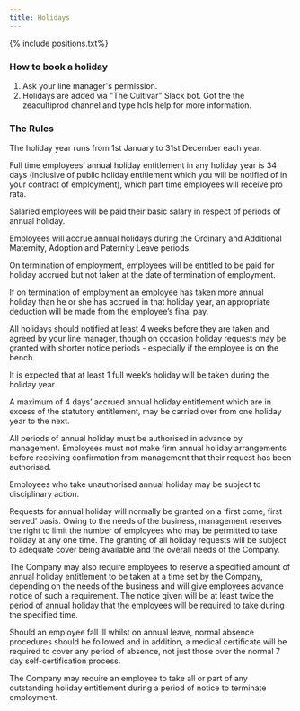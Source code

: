 ```yaml
---
title: Holidays
---
```


{% include positions.txt%}

### How to book a holiday

1. Ask your line manager's permission.
2. Holidays are added via "The Cultivar" Slack bot. Got the the zeacultiprod channel and type hols help for more information.


### The Rules

The holiday year runs from 1st January to 31st December each year.

Full time employees’ annual holiday entitlement in any holiday year is 34 days (inclusive of public holiday entitlement which you will be notified of in your contract of employment), which part time employees will receive pro rata.

Salaried employees will be paid their basic salary in respect of periods of annual holiday.

Employees will accrue annual holidays during the Ordinary and Additional Maternity, Adoption and Paternity Leave periods.

On termination of employment, employees will be entitled to be paid for holiday
accrued but not taken at the date of termination of employment.

If on termination of employment an employee has taken more annual holiday than he or she has accrued in that holiday year, an appropriate deduction will be made from the employee’s final pay.

All holidays should notified at least 4 weeks before they are taken and agreed by your line manager, though on occasion holiday requests may be granted with shorter notice periods - especially if the employee is on the bench.

It is expected that at least 1 full week’s holiday will be taken during the holiday year.

A maximum of 4 days’ accrued annual holiday entitlement which are in excess of the statutory entitlement, may be carried over from one holiday year to the next.

All periods of annual holiday must be authorised in advance by management. Employees must not make firm annual holiday arrangements before receiving confirmation from management that their request has been authorised.

Employees who take unauthorised annual holiday may be subject to disciplinary action.

Requests for annual holiday will normally be granted on a ‘first come, first served’ basis. Owing to the needs of the business, management reserves the right to limit the number of employees who may be permitted to take holiday at any one time. The granting of all holiday requests will be subject to adequate cover being available and the overall needs of the Company.

The Company may also require employees to reserve a specified amount of annual holiday entitlement to be taken at a time set by the Company, depending on the needs of the business and will give employees advance notice of such a requirement. The notice given will be at least twice the period of annual holiday that the employees will be required to take during the specified time.

Should an employee fall ill whilst on annual leave, normal absence procedures should be followed and in addition, a medical certificate will be required to cover any period of absence, not just those over the normal 7 day self-certification process.

The Company may require an employee to take all or part of any outstanding holiday entitlement during a period of notice to terminate employment.

